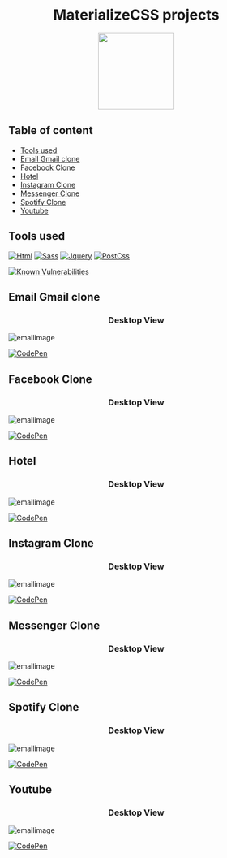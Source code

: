 <h1 align="center">MaterializeCSS projects</h1>

<p align="center">
  <a href="http://materializecss.com/">
    <img src="./Resources/materialcss.svg" width="150">
  </a>
</p>

<h2>Table of content</h2>

- [Tools used](#tools-used)
- [Email Gmail clone](#email-gmail-clone)
- [Facebook Clone](#facebook-clone)
- [Hotel](#hotel)
- [Instagram Clone](#instagram-clone)
- [Messenger Clone](#messenger-clone)
- [Spotify Clone](#spotify-clone)
- [Youtube](#youtube)

## Tools used

[![Html](https://img.shields.io/badge/HTML5-v5.0.0-green?logo=HTML5&color=E34F26&style=for-the-badge)](https://danielphilipjohnson.github.io/)
[![Sass](https://img.shields.io/badge/sass-v5.0.0-green?logo=jquery&color=CC6699&style=for-the-badge)](https://danielphilipjohnson.github.io/)
[![Jquery](https://img.shields.io/badge/jquery-v5.1.0-green?logo=jquery&color=0769AD&style=for-the-badge)](https://danielphilipjohnson.github.io/)
[![PostCss](https://img.shields.io/badge/PostCss-v8-green?logo=PostCss&color=DD3A0A&style=for-the-badge)](https://danielphilipjohnson.github.io/)

[![Known Vulnerabilities](https://snyk.io/test/npm/jquery/3.5.1/badge.svg)](https://snyk.io/test/npm/jquery/3.5.1)

## Email Gmail clone

<h3 align="center">Desktop View</h3>

![emailimage](./Resources/screenshots/email-desktop.png)

[![CodePen](https://img.shields.io/badge/Gmail%20Clone-green?logo=CodePen&color=000000&style=for-the-badge)](https://codepen.io/danielphilipjohnson/full/zYBbNBK)

## Facebook Clone

<h3 align="center">Desktop View</h3>

![emailimage](./Resources/screenshots/facebookclone-desktop.jpg)

[![CodePen](https://img.shields.io/badge/Facebook%20clone-green?logo=CodePen&color=000000&style=for-the-badge)](https://codepen.io/danielphilipjohnson/pen/zYBbNZo)

## Hotel

<h3 align="center">Desktop View</h3>

![emailimage](./Resources/screenshots/hotel-desktop.jpg)

[![CodePen](https://img.shields.io/badge/Hotel-green?logo=CodePen&color=000000&style=for-the-badge)](https://codepen.io/danielphilipjohnson/pen/VwjRPrx)

## Instagram Clone

<h3 align="center">Desktop View</h3>

![emailimage](./Resources/screenshots/igclone-desktop.jpg)

[![CodePen](https://img.shields.io/badge/Instagram%20clone-green?logo=CodePen&color=000000&style=for-the-badge)](https://codepen.io/danielphilipjohnson/pen/gOMEgQy)

## Messenger Clone

<h3 align="center">Desktop View</h3>

![emailimage](./Resources/screenshots/messengerclone-desktop.png)

[![CodePen](https://img.shields.io/badge/messenger-green?logo=CodePen&color=000000&style=for-the-badge)](https://codepen.io/danielphilipjohnson/pen/gOMEgQy)


## Spotify Clone

<h3 align="center">Desktop View</h3>

![emailimage](./Resources/screenshots/spotifyclone-desktop.png)

[![CodePen](https://img.shields.io/badge/spotify%20clone-green?logo=CodePen&color=000000&style=for-the-badge)](https://codepen.io/danielphilipjohnson/pen/eYzXvEV)

## Youtube

<h3 align="center">Desktop View</h3>

![emailimage](./Resources/screenshots/ytclone-desktop.png)

[![CodePen](https://img.shields.io/badge/Youtube%20clone-green?logo=CodePen&color=000000&style=for-the-badge)](https://codepen.io/danielphilipjohnson/pen/VwjRpoL)
